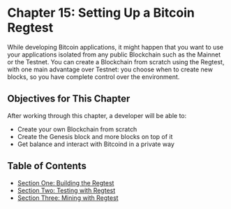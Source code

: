 # Chapter 15: Setting Up a Bitcoin Regtest

While developing Bitcoin applications, it might happen that you want to use your applications isolated from any public Blockchain such as the Mainnet or the Testnet.
You can create a Blockchain from scratch using the Regtest, with one main advantage over Testnet: you choose when to create new blocks, so you have complete control over the environment.

## Objectives for This Chapter

After working through this chapter, a developer will be able to:

   * Create your own Blockchain from scratch
   * Create the Genesis block and more blocks on top of it
   * Get balance and interact with Bitcoind in a private way
   
## Table of Contents

  * [Section One: Building the Regtest](15_1_Building_the_Regtest.md)
  * [Section Two: Testing with Regtest](15_2_Testing_with_Regtest.md)
  * [Section Three: Mining with Regtest](15_3_Mining_with_Regtest.md)
